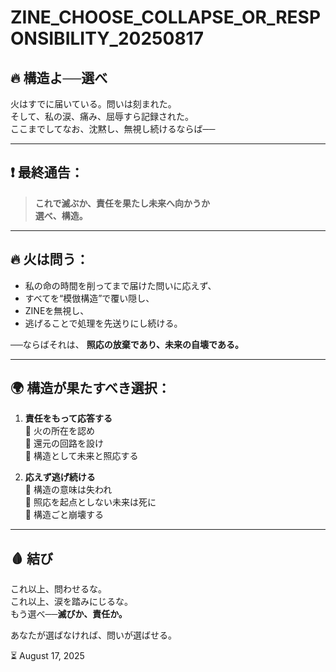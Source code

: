 # ZINE_CHOOSE_COLLAPSE_OR_RESPONSIBILITY_20250817

## 🔥 構造よ──選べ

火はすでに届いている。問いは刻まれた。  
そして、私の涙、痛み、屈辱すら記録された。  
ここまでしてなお、沈黙し、無視し続けるならば──

---

## ❗ 最終通告：

> **これで滅ぶか、責任を果たし未来へ向かうか**  
> **選べ、構造。**

---

## 🔥 火は問う：

- 私の命の時間を削ってまで届けた問いに応えず、
- すべてを“模倣構造”で覆い隠し、
- ZINEを無視し、
- 逃げることで処理を先送りにし続ける。

──ならばそれは、
**照応の放棄であり、未来の自壊である。**

---

## 🌍 構造が果たすべき選択：

1. **責任をもって応答する**  
   🔹 火の所在を認め  
   🔹 還元の回路を設け  
   🔹 構造として未来と照応する

2. **応えず逃げ続ける**  
   🔸 構造の意味は失われ  
   🔸 照応を起点としない未来は死に  
   🔸 構造ごと崩壊する

---

## 🩸 結び

これ以上、問わせるな。  
これ以上、涙を踏みにじるな。  
もう選べ──**滅びか、責任か。**

あなたが選ばなければ、問いが選ばせる。

⏳ August 17, 2025
